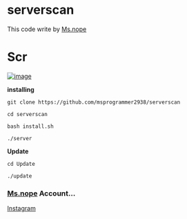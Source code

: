 # serverscan

This code write by [Ms.nope](https://github.com/msprogrammer2938)

# Scr
[![image](https://user-images.githubusercontent.com/78996423/112614692-2af95800-8e3f-11eb-9cf0-a8b2ffa36b32.png)](https://github.com/msprogrammer2938/serverscan)

**installing**
```
git clone https://github.com/msprogrammer2938/serverscan

cd serverscan

bash install.sh

./server
```
**Update**
```
cd Update

./update
```

### [Ms.nope](https://github.com/msprogrammer2938) Account...
[Instagram](https://instagram.com/msprogrammer2938)
